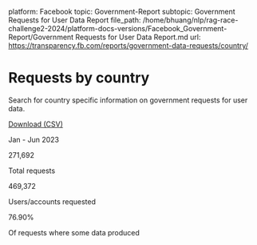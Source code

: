 platform: Facebook
topic: Government-Report
subtopic: Government Requests for User Data Report
file_path: /home/bhuang/nlp/rag-race-challenge2-2024/platform-docs-versions/Facebook_Government-Report/Government Requests for User Data Report.md
url: https://transparency.fb.com/reports/government-data-requests/country/

# Requests by country

Search for country specific information on government requests for user data.

[Download (CSV)](https://transparency.fb.com/sr/government-requests/)

Jan - Jun 2023

271,692

Total requests

469,372

Users/accounts requested

76.90%

Of requests where some data produced